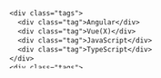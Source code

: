 <svg fill="none" viewBox="0 0 300 120" width="300" height="120" xmlns="http://www.w3.org/2000/svg">
  <foreignObject width="100%" height="100%">
    <div xmlns="http://www.w3.org/1999/xhtml">

<style>
  .tags {
    display: flex;
    flex-wrap: wrap;
    height: 100%;
    width: 100%;
  }
  .tag {
    background-color: #E3FFFF;
    border-radius: 0.25em;
    color: #0ca4a5;
    border: 1px solid #0ca4a5;
    display: inline-block;
    font-size: 0.75em;
    line-height: 2em;
    margin: 0.125em;
    padding: 0 0.5em;
    text-decoration: none;
    font-family: sans-serif;
  }
  img {
    border: 20px ridge #555;
  }
</style>
      
      <div class="tags">
        <div class="tag">Angular</div>
        <div class="tag">Vue(X)</div>
        <div class="tag">JavaScript</div>
        <div class="tag">TypeScript</div>
      </div>
      <div class="tags">
        <div class="tag">(S)CSS</div>
        <div class="tag">Building UIs</div>
        <div class="tag">Web Components</div>
      </div>
      <div class="tags">
        <div class="tag">Ionic</div>
        <div class="tag">Electron</div>
        <div class="tag">.NET</div>
      </div>
      
<div align="center">
  <h3>hello</h3>

<p style="border: 20px solid lightgray;"><img src="fishs.gif" alt="fishes, swimming" width="60%" height="auto"/></p><br>

<img src="https://img.shields.io/badge/javascript-%23323330.svg?style=for-the-badge&logo=javascript&logoColor=%23F7DF1E"/><img src="https://img.shields.io/badge/c%23-%23239120.svg?style=for-the-badge&logo=c-sharp&logoColor=white"/><img src="https://img.shields.io/badge/c++-%2300599C.svg?style=for-the-badge&logo=c%2B%2B&logoColor=white"/><img src="https://img.shields.io/badge/html5-%23E34F26.svg?style=for-the-badge&logo=html5&logoColor=white"/><img src="https://img.shields.io/badge/css3-%231572B6.svg?style=for-the-badge&logo=css3&logoColor=white"/>
</div>
      
    </div>
  </foreignObject>
</svg>
